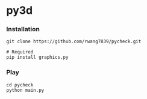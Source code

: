 # py3d

### Installation
```
git clone https://github.com/rwang7839/pycheck.git

# Required
pip install graphics.py
```

### Play
```
cd pycheck
python main.py
```
